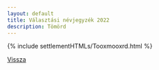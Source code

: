 ```yaml
---
layout: default
title: Választási névjegyzék 2022
description: Tömörd
---
```


{% include settlementHTMLs/Tooxmooxrd.html %}

[Vissza](../)